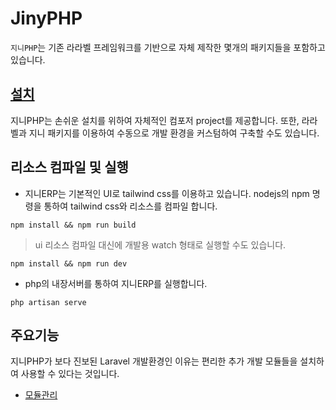 # JinyPHP
`지니PHP`는 기존 라라벨 프레임워크를 기반으로 자체 제작한 몇개의 패키지들을 포함하고 있습니다.


## [설치](install)
지니PHP는 손쉬운 설치를 위하여 자체적인 컴포저 project를 제공합니다. 또한, 라라벨과 지니 패키지를 이용하여 수동으로 개발 환경을 커스텀하여 구축할 수도 있습니다.


## 리소스 컴파일 및 실행

- 지니ERP는 기본적인 UI로 tailwind css를 이용하고 있습니다. nodejs의 npm 명령을 통하여
tailwind css와 리소스를 컴파일 합니다.

```
npm install && npm run build
```

> ui 리소스 컴파일 대신에 개발용 watch 형태로 실행할 수도 있습니다.
```
npm install && npm run dev
```

- php의 내장서버를 통하여 지니ERP를 실행합니다.
```
php artisan serve
```

## 주요기능
지니PHP가 보다 진보된 Laravel 개발환경인 이유는 편리한 추가 개발 모듈들을 설치하여 사용할 수 있다는 것입니다.

* [모듈관리](modules)
